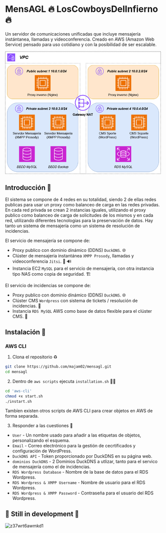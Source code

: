 # MensAGL 🔥 LosCowboysDelInfierno 🔥

Un servidor de comunicaciones unificadas que incluye mensajería instántanea, llamadas y videoconferencia.
Creado en AWS (Amazon Web Service) pensado para uso cotidiano y con la posibilidad de ser escalable.

![Screenshot](docs/diagram.png)

## Introducción 📝
El sistema se compone de 4 redes en su totalidad, siendo 2 de ellas redes publicas para usar un proxy como balanceo de carga en las redes privadas.
En cada red privada se crean 2 instancias iguales, utilizando el proxy publico como balanceo de carga de solicitudes de los mismos y en cada red, utilizando diferentes tecnologias para la preservación de datos.
Hay tanto un sistema de mensajería como un sistema de resolución de incidencias.

El servicio de mensajería se compone de:
- Proxy publico con dominio dinámico (DDNS) `DuckDNS`. 🌐
- Clúster de mensajeria instantánea `XMPP Prosody`, llamadas y videoconferencia `Jitsi`. 💬 🔊
- Instancia EC2 `MySQL` para el servicio de mensajería, con otra instancia tipo NAS como copia de seguridad. 🏗️

El servicio de incidencias se compone de:
- Proxy publico con dominio dinámico (DDNS) `DuckDNS`. 🌐
- Clúster CMS `Wordpress` con sistema de tickets / resolución de incidencias. 👷
- Instancia `RDS MySQL` AWS como base de datos flexible para el clúster CMS. 🚩

## Instalación 🔧

### AWS CLI

1. Clona el repositorio ♻️

```bash
git clone https://github.com/majam02/mensagl.git
cd mensagl
```

2. Dentro de `aws scripts` ejecuta `installation.sh` 🧑‍💻

```bash
cd 'aws-cli'
chmod +x start.sh
./instart.sh
```
Tambíen existen otros scripts de AWS CLI para crear objetos en AWS de forma separada.

3. Responder a las cuestiones 📄

- `User` - Un nombre usado para añadir a las etiquetas de objetos, personalizando el esquema.
- `Email` - Correo electrónico para la gestión de cecrtificados y configuración de WordPress.
- `DuckDNS API` - Token proporcionado por DuckDNS en su página web.
- `dominios DuckDNS` - 2 Dominios DuckDNS a utlizar, tanto para el servico de mensajería como el de incidencias.
- `RDS Wordpress Database` - Nombre de la base de datos para el RDS Wordpress.
- `RDS Wordpress & XMPP Username` - Nombre de usuario para el RDS Wordpress.
- `RDS Wordpress & XMPP Password` - Contraseña para el usuario del RDS Wordpress. 

##  🚨 Still in development 🚧
![z37wrt6awmkd1](https://github.com/user-attachments/assets/3cadc2d4-bcfc-4751-bde9-c74307269490)
